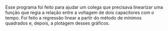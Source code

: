 <p>
  Esse programa foi feito para ajudar um colega que precisava linearizar uma função que regia a relação entre a voltagem de dois capacitores com o tempo. 
  Foi feito a regressão linear a partir do método de mínimos quadrados e, depois, a plotagem desses gráficos.
  </p>
